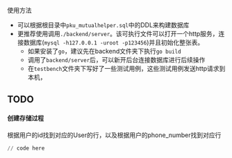 使用方法
* 可以根据根目录中`pku_mutualhelper.sql`中的DDL来构建数据库
* 更推荐使用调用`./backend/server`。该可执行文件可以打开一个http服务，连接数据库(`mysql -h127.0.0.1 -uroot -p123456`)并且初始化整张表。
    * 如果安装了`go`，建议先在backend文件夹下执行`go build`
    * 调用了`backend/server`后，可以新开后台连接数据库进行后续操作
    * 在`testbench`文件夹下写好了一些测试用例，这些测试用例发送http请求到本机，


## TODO

#### 创建存储过程

根据用户的id找到对应的User的行，以及根据用户的phone_number找到对应行
```sql
// code here
```